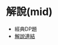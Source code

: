 # 解說(mid)

* 經典DP題
* [解說連結](https://leetcode.com/problems/house-robber/solutions/156523/From-good-to-great.-How-to-approach-most-of-DP-problems)